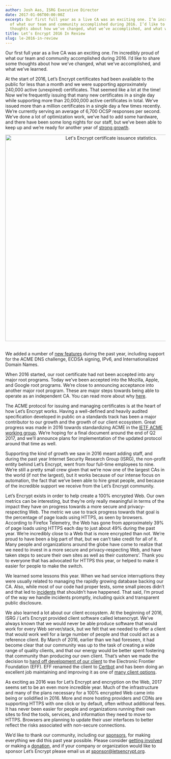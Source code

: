 ```yaml
---
author: Josh Aas, ISRG Executive Director
date: 2017-01-06T00:00:00Z
excerpt: Our first full year as a live CA was an exciting one. I’m incredibly proud
  of what our team and community accomplished during 2016. I’d like to share some
  thoughts about how we’ve changed, what we’ve accomplished, and what we’ve learned.
title: Let’s Encrypt 2016 In Review
slug: le-2016-in-review
---
```


Our first full year as a live CA was an exciting one. I’m incredibly proud of what our team and community accomplished during 2016. I’d like to share some thoughts about how we’ve changed, what we’ve accomplished, and what we’ve learned.

At the start of 2016, Let’s Encrypt certificates had been available to the public for less than a month and we were supporting approximately 240,000 active (unexpired) certificates. That seemed like a lot at the time! Now we’re frequently issuing that many new certificates in a single day while supporting more than 20,000,000 active certificates in total. We’ve issued more than a million certificates in a single day a few times recently. We’re currently serving an average of 6,700 OCSP responses per second. We’ve done a lot of optimization work, we’ve had to add some hardware, and there have been some long nights for our staff, but we’ve been able to keep up and we’re ready for another year of [strong growth](https://letsencrypt.org/stats/).

<center><p><img src="/images/Jan-6-2017-Cert-Stats.png" alt="Let's Encrypt certificate issuance statistics." style="width: 650px; margin-bottom: 17px;"/></p></center>
 
We added a number of [new features](https://letsencrypt.org/upcoming-features/) during the past year, including support for the ACME DNS challenge, ECDSA signing, IPv6, and Internationalized Domain Names.

When 2016 started, our root certificate had not been accepted into any major root programs. Today we’ve been accepted into the Mozilla, Apple, and Google root programs. We’re close to announcing acceptance into another major root program. These are major steps towards being able to operate as an independent CA. You can read more about why [here](https://letsencrypt.org/2016/08/05/le-root-to-be-trusted-by-mozilla.html).

The ACME protocol for issuing and managing certificates is at the heart of how Let’s Encrypt works. Having a well-defined and heavily audited specification developed in public on a standards track has been a major contributor to our growth and the growth of our client ecosystem. Great progress was made in 2016 towards standardizing ACME in the [IETF ACME working group](https://datatracker.ietf.org/wg/acme/charter/). We’re hoping for a final document around the end of Q2 2017, and we’ll announce plans for implementation of the updated protocol around that time as well.

Supporting the kind of growth we saw in 2016 meant adding staff, and during the past year Internet Security Research Group (ISRG), the non-profit entity behind Let’s Encrypt, went from four full-time employees to nine. We’re still a pretty small crew given that we’re now one of the largest CAs in the world (if not the largest), but it works because of our intense focus on automation, the fact that we’ve been able to hire great people, and because of the incredible support we receive from the Let’s Encrypt community.

Let’s Encrypt exists in order to help create a 100% encrypted Web. Our own metrics can be interesting, but they’re only really meaningful in terms of the impact they have on progress towards a more secure and privacy-respecting Web. The metric we use to track progress towards that goal is the percentage of page loads using HTTPS, as seen by browsers. According to Firefox Telemetry, the Web has gone from approximately 39% of page loads using HTTPS each day to just about 49% during the past year. We’re incredibly close to a Web that is more encrypted than not. We’re proud to have been a big part of that, but we can’t take credit for all of it. Many people and organizations around the globe have come to realize that we need to invest in a more secure and privacy-respecting Web, and have taken steps to secure their own sites as well as their customers’. Thank you to everyone that has advocated for HTTPS this year, or helped to make it easier for people to make the switch.

We learned some lessons this year. When we had service interruptions they were usually related to managing the rapidly growing database backing our CA. Also, while most of our code had proper tests, some small pieces didn’t and that led to [incidents](https://community.letsencrypt.org/c/incidents) that shouldn’t have happened. That said, I’m proud of the way we handle incidents promptly, including quick and transparent public disclosure.

We also learned a lot about our client ecosystem. At the beginning of 2016, ISRG / Let’s Encrypt provided client software called letsencrypt. We’ve always known that we would never be able produce software that would work for every Web server/stack, but we felt that we needed to offer a client that would work well for a large number of people and that could act as a reference client. By March of 2016, earlier than we had foreseen, it had become clear that our community was up to the task of creating a wide range of quality clients, and that our energy would be better spent fostering that community than producing our own client. That’s when we made the decision to [hand off development of our client](https://letsencrypt.org/2016/03/09/le-client-new-home.html) to the Electronic Frontier Foundation (EFF). EFF renamed the client to [Certbot](https://certbot.eff.org/) and has been doing an excellent job maintaining and improving it as one of [many client options](https://letsencrypt.org/docs/client-options/).

As exciting as 2016 was for Let’s Encrypt and encryption on the Web, 2017 seems set to be an even more incredible year. Much of the infrastructure and many of the plans necessary for a 100% encrypted Web came into being or solidified in 2016. More and more hosting providers and CDNs are supporting HTTPS with one click or by default, often without additional fees. It has never been easier for people and organizations running their own sites to find the tools, services, and information they need to move to HTTPS. Browsers are planning to update their user interfaces to better reflect the risks associated with non-secure connections.

We’d like to thank our community, including our [sponsors](https://letsencrypt.org/sponsors/), for making everything we did this past year possible. Please consider [getting involved](https://letsencrypt.org/getinvolved/) or making a [donation](https://letsencrypt.org/donate/), and if your company or organization would like to sponsor Let’s Encrypt please email us at [sponsor@letsencrypt.org](mailto:sponsor@letsencrypt.org).
